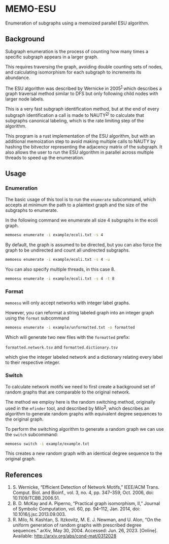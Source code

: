 # MEMO-ESU

Enumeration of subgraphs using a memoized parallel ESU algorithm.

## Background

Subgraph enumeration is the process of counting how many times a specific
subgraph appears in a larger graph.

This requires traversing the graph, avoiding double counting sets of nodes,
and calculating isomorphism for each subgraph to increments its abundance.

The ESU algorithm was described by Wernicke in 2005<sup>[1](#references)</sup>
which describes a graph traversal method similar to DFS but only following child
nodes with larger node labels.

This is a very fast subgraph identification method, but at the end of every subgraph
identification a call is made to NAUTY<sup>[2](#references))</sup> to calculate that
subgraphs canonical labeling, which is the rate limiting step of the algorithm.

This program is a rust implementation of the ESU algorithm, but with an
additional memoization step to avoid making multiple calls to NAUTY by hashing
the bitvector representing the adjacency matrix of the subgraph.
It also allows the user to run the ESU algorithm in parallel across multiple
threads to speed up the enumeration.

## Usage

### Enumeration

The basic usage of this tool is to run the `enumerate` subcommand, which accepts at minimum
the path to a plaintext graph and the size of the subgraphs to enumerate.

In the following command we enumerate all size 4 subgraphs in the ecoli graph.

```bash
memoesu enumerate -i example/ecoli.txt -s 4
```

By default, the graph is assumed to be directed, but you can also force
the graph to be undirected and count all undirected subgraphs.

```bash
memoesu enumerate -i example/ecoli.txt -s 4 -u
```

You can also specify multiple threads, in this case 8.

```bash
memoesu enumerate -i example/ecoli.txt -s 4 -t 8
```

### Format

`memoesu` will only accept networks with integer label graphs.

However, you can reformat a string labeled graph into an integer graph
using the `format` subcommand

```bash
memoesu enumerate -i example/unformatted.txt -o formatted
```

Which will generate two new files with the `formatted` prefix:

`formatted.network.tsv` and `formatted.dictionary.tsv`

which give the integer labeled network and a dictionary relating every
label to their respective integer.

### Switch

To calculate network motifs we need to first create a background set of random
graphs that are comparable to the original network.

The method we employ here is the random switching method, originally used in
the `mfinder` tool, and described by Milo<sup>[3](#references)</sup>, which
describes an algorithm to generate random graphs with equivalent degree
sequences to the original graph.

To perform the switching algorithm to generate a random graph we can use
the `switch` subcommand:

```bash
memoesu switch -i example/example.txt
```

This creates a new random graph with an identical degree sequence to the original
graph.

## References

1. S. Wernicke, “Efficient Detection of Network Motifs,” IEEE/ACM Trans. Comput. Biol. and Bioinf., vol. 3, no. 4, pp. 347–359, Oct. 2006, doi: 10.1109/TCBB.2006.51.
2. B. D. McKay and A. Piperno, “Practical graph isomorphism, II,” Journal of Symbolic Computation, vol. 60, pp. 94–112, Jan. 2014, doi: 10.1016/j.jsc.2013.09.003.
3. R. Milo, N. Kashtan, S. Itzkovitz, M. E. J. Newman, and U. Alon, “On the uniform generation of random graphs with prescribed degree sequences.” arXiv, May 30, 2004. Accessed: Jun. 26, 2023. [Online]. Available: http://arxiv.org/abs/cond-mat/0312028
